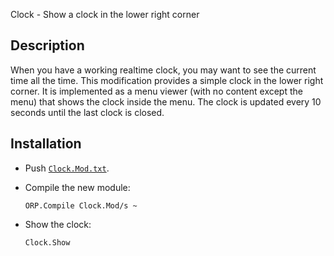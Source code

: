 Clock - Show a clock in the lower right corner

Description
-----------

When you have a working realtime clock, you may want to see the current time all the time.
This modification provides a simple clock in the lower right corner. It is implemented
as a menu viewer (with no content except the menu) that shows the clock inside the menu.
The clock is updated every 10 seconds until the last clock is closed.

Installation
------------

- Push [`Clock.Mod.txt`](Clock.Mod.txt).

- Compile the new module:

      ORP.Compile Clock.Mod/s ~

- Show the clock:

      Clock.Show
